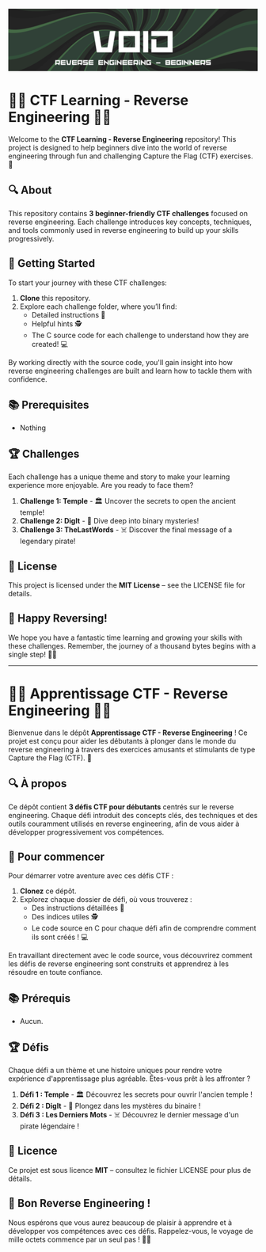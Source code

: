 ![Banner](Assets/Banner_Reverse.png)

# 🏴‍☠️ CTF Learning - Reverse Engineering 🏴‍☠️

Welcome to the **CTF Learning - Reverse Engineering** repository! This project is designed to help beginners dive into the world of reverse engineering through fun and challenging Capture the Flag (CTF) exercises. 🎉

## 🔍 About
This repository contains **3 beginner-friendly CTF challenges** focused on reverse engineering. Each challenge introduces key concepts, techniques, and tools commonly used in reverse engineering to build up your skills progressively.

## 🚀 Getting Started
To start your journey with these CTF challenges:
1. **Clone** this repository.
2. Explore each challenge folder, where you’ll find:
   - Detailed instructions 📄
   - Helpful hints 🕵️
   - The C source code for each challenge to understand how they are created! 💻

By working directly with the source code, you'll gain insight into how reverse engineering challenges are built and learn how to tackle them with confidence.

## 📚 Prerequisites
- Nothing

## 🏆 Challenges

Each challenge has a unique theme and story to make your learning experience more enjoyable. Are you ready to face them?

1. **Challenge 1: Temple** - 🏛️ Uncover the secrets to open the ancient temple!
2. **Challenge 2: DigIt** - 💾 Dive deep into binary mysteries!
3. **Challenge 3: TheLastWords** - ☠️ Discover the final message of a legendary pirate!

## 📜 License
This project is licensed under the **MIT License** – see the LICENSE file for details.

## 🎉 Happy Reversing!
We hope you have a fantastic time learning and growing your skills with these challenges. Remember, the journey of a thousand bytes begins with a single step! 🐢🚀

---

# 🏴‍☠️ Apprentissage CTF - Reverse Engineering 🏴‍☠️

Bienvenue dans le dépôt **Apprentissage CTF - Reverse Engineering** ! Ce projet est conçu pour aider les débutants à plonger dans le monde du reverse engineering à travers des exercices amusants et stimulants de type Capture the Flag (CTF). 🎉

## 🔍 À propos
Ce dépôt contient **3 défis CTF pour débutants** centrés sur le reverse engineering. Chaque défi introduit des concepts clés, des techniques et des outils couramment utilisés en reverse engineering, afin de vous aider à développer progressivement vos compétences.

## 🚀 Pour commencer
Pour démarrer votre aventure avec ces défis CTF :
1. **Clonez** ce dépôt.
2. Explorez chaque dossier de défi, où vous trouverez :
   - Des instructions détaillées 📄
   - Des indices utiles 🕵️
   - Le code source en C pour chaque défi afin de comprendre comment ils sont créés ! 💻

En travaillant directement avec le code source, vous découvrirez comment les défis de reverse engineering sont construits et apprendrez à les résoudre en toute confiance.

## 📚 Prérequis
- Aucun.

## 🏆 Défis

Chaque défi a un thème et une histoire uniques pour rendre votre expérience d'apprentissage plus agréable. Êtes-vous prêt à les affronter ?

1. **Défi 1 : Temple** - 🏛️ Découvrez les secrets pour ouvrir l'ancien temple !
2. **Défi 2 : DigIt** - 💾 Plongez dans les mystères du binaire !
3. **Défi 3 : Les Derniers Mots** - ☠️ Découvrez le dernier message d'un pirate légendaire !

## 📜 Licence
Ce projet est sous licence **MIT** – consultez le fichier LICENSE pour plus de détails.

## 🎉 Bon Reverse Engineering !
Nous espérons que vous aurez beaucoup de plaisir à apprendre et à développer vos compétences avec ces défis. Rappelez-vous, le voyage de mille octets commence par un seul pas ! 🐢🚀
